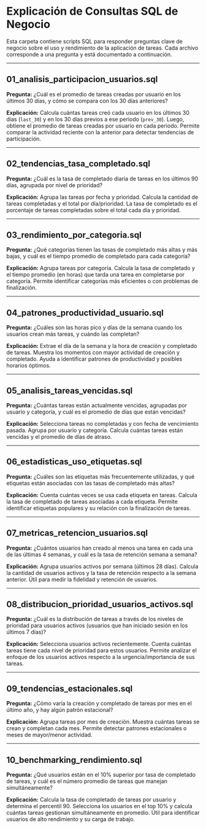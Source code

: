 # Explicación de Consultas SQL de Negocio

Esta carpeta contiene scripts SQL para responder preguntas clave de negocio sobre el uso y rendimiento de la aplicación de tareas. Cada archivo corresponde a una pregunta y está documentado a continuación.

---

## 01_analisis_participacion_usuarios.sql

**Pregunta:** ¿Cuál es el promedio de tareas creadas por usuario en los últimos 30 días, y cómo se compara con los 30 días anteriores?

**Explicación:**
Calcula cuántas tareas creó cada usuario en los últimos 30 días (`last_30`) y en los 30 días previos a ese periodo (`prev_30`). Luego, obtiene el promedio de tareas creadas por usuario en cada periodo. Permite comparar la actividad reciente con la anterior para detectar tendencias de participación.

---

## 02_tendencias_tasa_completado.sql

**Pregunta:** ¿Cuál es la tasa de completado diaria de tareas en los últimos 90 días, agrupada por nivel de prioridad?

**Explicación:**
Agrupa las tareas por fecha y prioridad. Calcula la cantidad de tareas completadas y el total por día/prioridad. La tasa de completado es el porcentaje de tareas completadas sobre el total cada día y prioridad.

---

## 03_rendimiento_por_categoria.sql

**Pregunta:** ¿Qué categorías tienen las tasas de completado más altas y más bajas, y cuál es el tiempo promedio de completado para cada categoría?

**Explicación:**
Agrupa tareas por categoría. Calcula la tasa de completado y el tiempo promedio (en horas) que tarda una tarea en completarse por categoría. Permite identificar categorías más eficientes o con problemas de finalización.

---

## 04_patrones_productividad_usuario.sql

**Pregunta:** ¿Cuáles son las horas pico y días de la semana cuando los usuarios crean más tareas, y cuándo las completan?

**Explicación:**
Extrae el día de la semana y la hora de creación y completado de tareas. Muestra los momentos con mayor actividad de creación y completado. Ayuda a identificar patrones de productividad y posibles horarios óptimos.

---

## 05_analisis_tareas_vencidas.sql

**Pregunta:** ¿Cuántas tareas están actualmente vencidas, agrupadas por usuario y categoría, y cuál es el promedio de días que están vencidas?

**Explicación:**
Selecciona tareas no completadas y con fecha de vencimiento pasada. Agrupa por usuario y categoría. Calcula cuántas tareas están vencidas y el promedio de días de atraso.

---

## 06_estadisticas_uso_etiquetas.sql

**Pregunta:** ¿Cuáles son las etiquetas más frecuentemente utilizadas, y qué etiquetas están asociadas con las tasas de completado más altas?

**Explicación:**
Cuenta cuántas veces se usa cada etiqueta en tareas. Calcula la tasa de completado de tareas asociadas a cada etiqueta. Permite identificar etiquetas populares y su relación con la finalización de tareas.

---

## 07_metricas_retencion_usuarios.sql

**Pregunta:** ¿Cuántos usuarios han creado al menos una tarea en cada una de las últimas 4 semanas, y cuál es la tasa de retención semana a semana?

**Explicación:**
Agrupa usuarios activos por semana (últimos 28 días). Calcula la cantidad de usuarios activos y la tasa de retención respecto a la semana anterior. Útil para medir la fidelidad y retención de usuarios.

---

## 08_distribucion_prioridad_usuarios_activos.sql

**Pregunta:** ¿Cuál es la distribución de tareas a través de los niveles de prioridad para usuarios activos (usuarios que han iniciado sesión en los últimos 7 días)?

**Explicación:**
Selecciona usuarios activos recientemente. Cuenta cuántas tareas tiene cada nivel de prioridad para estos usuarios. Permite analizar el enfoque de los usuarios activos respecto a la urgencia/importancia de sus tareas.

---

## 09_tendencias_estacionales.sql

**Pregunta:** ¿Cómo varía la creación y completado de tareas por mes en el último año, y hay algún patrón estacional?

**Explicación:**
Agrupa tareas por mes de creación. Muestra cuántas tareas se crean y completan cada mes. Permite detectar patrones estacionales o meses de mayor/menor actividad.

---

## 10_benchmarking_rendimiento.sql

**Pregunta:** ¿Qué usuarios están en el 10% superior por tasa de completado de tareas, y cuál es el número promedio de tareas que manejan simultáneamente?

**Explicación:**
Calcula la tasa de completado de tareas por usuario y determina el percentil 90. Selecciona los usuarios en el top 10% y calcula cuántas tareas gestionan simultáneamente en promedio. Útil para identificar usuarios de alto rendimiento y su carga de trabajo.
